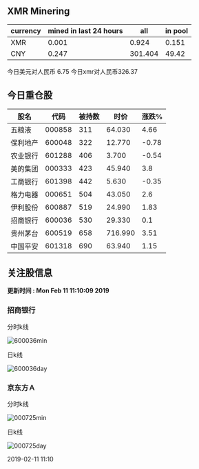 ## XMR Minering

|currency|mined in last 24 hours|all|in pool|
|---|---|---|---|
|XMR|0.001|0.924|0.151|
|CNY|0.247|301.404|49.42|

今日美元对人民币 6.75	今日xmr对人民币326.37


## 今日重仓股 

|股名|代码|被持数|时价|涨跌%|
|---|---|---|---|---|
|五粮液|000858|311|64.030|4.66|
|保利地产|600048|322|12.770|-0.78|
|农业银行|601288|406|3.700|-0.54|
|美的集团|000333|423|45.940|3.8|
|工商银行|601398|442|5.630|-0.35|
|格力电器|000651|504|43.050|2.6|
|伊利股份|600887|519|24.990|1.83|
|招商银行|600036|530|29.330|0.1|
|贵州茅台|600519|658|716.990|3.51|
|中国平安|601318|690|63.940|1.15|

## 关注股信息
**更新时间 : Mon Feb 11 11:10:09 2019**
### 招商银行 
分时k线

![600036min](http://image.sinajs.cn/newchart/min/n/sh600036.gif)

日k线

![600036day](http://image.sinajs.cn/newchart/daily/n/sh600036.gif)

### 京东方Ａ 
分时k线

![000725min](http://image.sinajs.cn/newchart/min/n/sz000725.gif)

日k线

![000725day](http://image.sinajs.cn/newchart/daily/n/sz000725.gif)

2019-02-11 11:10